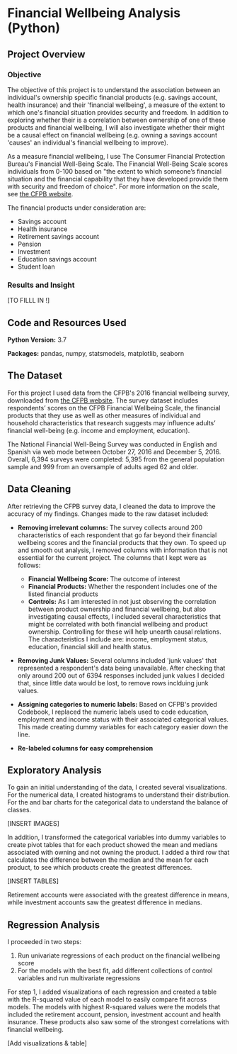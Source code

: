 # Financial Wellbeing Analysis (Python)

## Project Overview 

### Objective 

The objective of this project is to understand the association between an individual's ownership specific financial products (e.g. savings account, health insurance) and their 'financial wellbeing', a measure of the extent to which one's financial situation provides security and freedom. In addition to exploring whether their is a correlation between ownership of one of these products and financial wellbeing, I will also investigate whether their might be a causal effect on financial wellbeing (e.g. owning a savings account 'causes' an individual's financial wellbeing to improve). 

As a measure financial wellbeing, I use The Consumer Financial Protection Bureau's Financial Well-Being Scale. The Financial Well-Being Scale scores individuals from 0-100 based on "the extent to which someone’s financial situation and the financial capability that they have developed provide them with security and freedom of choice". For more information on the scale, see [the CFPB website](https://www.consumerfinance.gov/data-research/research-reports/financial-well-being-scale/).

The financial products under consideration are: 

* Savings account
* Health insurance
* Retirement savings account
* Pension
* Investment
* Education savings account
* Student loan

### Results and Insight
[TO FILLL IN !]

## Code and Resources Used 
**Python Version:** 3.7

**Packages:** pandas, numpy, statsmodels, matplotlib, seaborn

## The Dataset 
For this project I used data from the CFPB's 2016 financial wellbeing survey, downloaded from [the CFPB website](https://www.consumerfinance.gov/data-research/financial-well-being-survey-data/). The survey dataset includes respondents’ scores on the CFPB Financial Wellbeing Scale, the financial products that they use as well as other measures of individual and household characteristics that research suggests may influence adults’ financial well-being (e.g. income and employment, education). 

The National Financial Well-Being Survey was conducted in English and Spanish via web mode between October 27, 2016 and December 5, 2016. Overall, 6,394 surveys were completed: 5,395 from the general population sample and 999 from an oversample of adults aged 62 and older.

## Data Cleaning 
After retrieving the CFPB survey data, I cleaned the data to improve the accuracy of my findings. Changes made to the raw dataset included: 

* **Removing irrelevant columns:** The survey collects around 200 characteristics of each respondent that go far beyond their financial wellbeing scores and the financial products that they own. To speed up and smooth out analysis, I removed columns with information that is not essential for the current project. The columns that I kept were as follows: 
  * **Financial Wellbeing Score:** The outcome of interest
  * **Financial Products:** Whether the respondent includes one of the listed financial products
  * **Controls:** As I am interested in not just observing the correlation between product ownership and financial wellbeing, but also investigating causal effects, I included several characteristics that might be correlated with both financial wellbeing and product ownership. Controlling for these will help unearth causal relations. The characteristics I include are: income, employment status, education, financial skill and health status. 

* **Removing Junk Values:** Several columns included 'junk values' that represented a respondent's data being unavailable. After checking that only around 200 out of 6394 responses included junk values I decided that, since little data would be lost, to remove rows inclduing junk values. 

* **Assigning categories to numeric labels:** Based on CFPB's provided Codebook, I replaced the numeric labels used to code education, employment and income status with their associated categorical values. This made creating dummy variables for each category easier down the line. 

* **Re-labeled columns for easy comprehension**

## Exploratory Analysis 
To gain an initial understanding of the data, I created several visualizations. For the numerical data, I created histograms to understand their distribution. For the  and bar charts for the categorical data to understand the balance of classes. 

[INSERT IMAGES] 

In addition, I transformed the categorical variables into dummy variables to create pivot tables that for each product showed the mean and medians associated with owning and not owning the product. I added a third row that calculates the difference between the median and the mean for each product, to see which products create the greatest differences. 

[INSERT TABLES]

Retirement accounts were associated with the greatest difference in means, while investment accounts saw the greatest difference in medians. 

## Regression Analysis 

I proceeded in two steps:
1. Run univariate regressions of each product on the financial wellbeing score
2. For the models with the best fit, add different collections of control variables and run multivariate regressions

For step 1, I added visualizations of each regression and created a table with the R-squared value of each model to easily compare fit across models. The models with highest R-squared values were the models that included the retirement account, pension, investment account and health insurance. These products also saw some of the strongest correlations with financial wellbeing. 

[Add visualizations & table]






